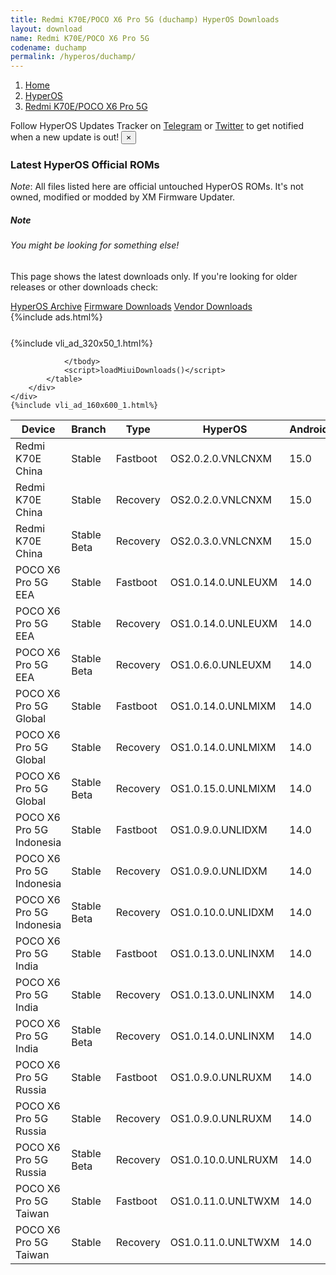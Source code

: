 ```yaml
---
title: Redmi K70E/POCO X6 Pro 5G (duchamp) HyperOS Downloads
layout: download
name: Redmi K70E/POCO X6 Pro 5G
codename: duchamp
permalink: /hyperos/duchamp/
---
```

<nav aria-label="breadcrumb">
    <ol class="breadcrumb">
        <li class="breadcrumb-item"><a href="/">Home</a></li>
        <li class="breadcrumb-item"><a href="/hyperos/">HyperOS</a></li>
        <li class="breadcrumb-item active" aria-current="page"><a href="/hyperos/duchamp/">Redmi K70E/POCO X6 Pro 5G</a></li>
    </ol>
</nav>
<div class="alert alert-primary alert-dismissible fade show" role="alert">
    Follow HyperOS Updates Tracker on <a href="https://t.me/MIUIUpdatesTracker" class="alert-link">Telegram</a>
     or <a href="https://twitter.com/MiFwUpdater" class="alert-link">Twitter</a> to get notified when a new update is out!
    <button type="button" class="close" data-dismiss="alert" aria-label="Close">
        <span aria-hidden="true">&times;</span>
    </button>
</div>

### Latest HyperOS Official ROMs
*Note*: All files listed here are official untouched HyperOS ROMs. It's not owned, modified or modded by XM Firmware Updater.
<div class="card">
  <div class="card-body">
    <h5 class="card-title">Note</h5>
    <h6 class="card-subtitle mb-2 text-muted">You might be looking for something else!</h6>
    <p class="card-text">This page shows the latest downloads only.
     If you're looking for older releases or other downloads check:</p>
    <a href="/archive/hyperos/duchamp/" class="card-link">HyperOS Archive</a>
    <a href="/firmware/duchamp/" class="card-link">Firmware Downloads</a>
    <a href="/vendor/duchamp/" class="card-link">Vendor Downloads</a>
  </div>
</div>
{%include ads.html%}
<div class="row justify-content-center">
    <div class="col-10">
        <div class="table-responsive-md" style="margin-top: 25px;">
            {%include vli_ad_320x50_1.html%}
            <table id="miui" class="display dt-responsive nowrap compact table table-striped table-hover table-sm">
                <thead class="thead-dark">
                    <tr>
                        <th data-ref="device">Device</th>
                        <th data-ref="branch">Branch</th>
                        <th data-ref="type">Type</th>
                        <th data-ref="miui">HyperOS</th>
                        <th data-ref="android">Android</th>
                        <th data-ref="size">Size</th>
                        <th data-ref="size">Date</th>
                        <th data-ref="link">Link</th>
                    </tr>
                </thead>
                <tbody>
                <tr><td>Redmi K70E China</td><td>Stable</td><td>Fastboot</td><td>OS2.0.2.0.VNLCNXM</td><td>15.0</td><td>8.9 GB</td><td>2024-11-26</td><td><a href="/hyperos/duchamp/stable/OS2.0.2.0.VNLCNXM/">Download</a></td></tr>
<tr><td>Redmi K70E China</td><td>Stable</td><td>Recovery</td><td>OS2.0.2.0.VNLCNXM</td><td>15.0</td><td>6.8 GB</td><td>2024-11-29</td><td><a href="/hyperos/duchamp/stable/OS2.0.2.0.VNLCNXM/">Download</a></td></tr>
<tr><td>Redmi K70E China</td><td>Stable Beta</td><td>Recovery</td><td>OS2.0.3.0.VNLCNXM</td><td>15.0</td><td>6.8 GB</td><td>2024-12-11</td><td><a href="/hyperos/duchamp/stable beta/OS2.0.3.0.VNLCNXM/">Download</a></td></tr>
<tr><td>POCO X6 Pro 5G EEA</td><td>Stable</td><td>Fastboot</td><td>OS1.0.14.0.UNLEUXM</td><td>14.0</td><td>8.0 GB</td><td>2024-10-28</td><td><a href="/hyperos/duchamp/stable/OS1.0.14.0.UNLEUXM/">Download</a></td></tr>
<tr><td>POCO X6 Pro 5G EEA</td><td>Stable</td><td>Recovery</td><td>OS1.0.14.0.UNLEUXM</td><td>14.0</td><td>5.4 GB</td><td>2024-11-13</td><td><a href="/hyperos/duchamp/stable/OS1.0.14.0.UNLEUXM/">Download</a></td></tr>
<tr><td>POCO X6 Pro 5G EEA</td><td>Stable Beta</td><td>Recovery</td><td>OS1.0.6.0.UNLEUXM</td><td>14.0</td><td>5.5 GB</td><td>2024-03-06</td><td><a href="/hyperos/duchamp/stable beta/OS1.0.6.0.UNLEUXM/">Download</a></td></tr>
<tr><td>POCO X6 Pro 5G Global</td><td>Stable</td><td>Fastboot</td><td>OS1.0.14.0.UNLMIXM</td><td>14.0</td><td>8.6 GB</td><td>2024-10-28</td><td><a href="/hyperos/duchamp/stable/OS1.0.14.0.UNLMIXM/">Download</a></td></tr>
<tr><td>POCO X6 Pro 5G Global</td><td>Stable</td><td>Recovery</td><td>OS1.0.14.0.UNLMIXM</td><td>14.0</td><td>5.5 GB</td><td>2024-11-06</td><td><a href="/hyperos/duchamp/stable/OS1.0.14.0.UNLMIXM/">Download</a></td></tr>
<tr><td>POCO X6 Pro 5G Global</td><td>Stable Beta</td><td>Recovery</td><td>OS1.0.15.0.UNLMIXM</td><td>14.0</td><td>5.5 GB</td><td>2024-12-05</td><td><a href="/hyperos/duchamp/stable beta/OS1.0.15.0.UNLMIXM/">Download</a></td></tr>
<tr><td>POCO X6 Pro 5G Indonesia</td><td>Stable</td><td>Fastboot</td><td>OS1.0.9.0.UNLIDXM</td><td>14.0</td><td>7.9 GB</td><td>2024-10-30</td><td><a href="/hyperos/duchamp/stable/OS1.0.9.0.UNLIDXM/">Download</a></td></tr>
<tr><td>POCO X6 Pro 5G Indonesia</td><td>Stable</td><td>Recovery</td><td>OS1.0.9.0.UNLIDXM</td><td>14.0</td><td>5.5 GB</td><td>2024-11-14</td><td><a href="/hyperos/duchamp/stable/OS1.0.9.0.UNLIDXM/">Download</a></td></tr>
<tr><td>POCO X6 Pro 5G Indonesia</td><td>Stable Beta</td><td>Recovery</td><td>OS1.0.10.0.UNLIDXM</td><td>14.0</td><td>5.5 GB</td><td>2024-12-10</td><td><a href="/hyperos/duchamp/stable beta/OS1.0.10.0.UNLIDXM/">Download</a></td></tr>
<tr><td>POCO X6 Pro 5G India</td><td>Stable</td><td>Fastboot</td><td>OS1.0.13.0.UNLINXM</td><td>14.0</td><td>7.1 GB</td><td>2024-10-30</td><td><a href="/hyperos/duchamp/stable/OS1.0.13.0.UNLINXM/">Download</a></td></tr>
<tr><td>POCO X6 Pro 5G India</td><td>Stable</td><td>Recovery</td><td>OS1.0.13.0.UNLINXM</td><td>14.0</td><td>5.3 GB</td><td>2024-11-14</td><td><a href="/hyperos/duchamp/stable/OS1.0.13.0.UNLINXM/">Download</a></td></tr>
<tr><td>POCO X6 Pro 5G India</td><td>Stable Beta</td><td>Recovery</td><td>OS1.0.14.0.UNLINXM</td><td>14.0</td><td>5.3 GB</td><td>2024-12-05</td><td><a href="/hyperos/duchamp/stable beta/OS1.0.14.0.UNLINXM/">Download</a></td></tr>
<tr><td>POCO X6 Pro 5G Russia</td><td>Stable</td><td>Fastboot</td><td>OS1.0.9.0.UNLRUXM</td><td>14.0</td><td>8.4 GB</td><td>2024-10-30</td><td><a href="/hyperos/duchamp/stable/OS1.0.9.0.UNLRUXM/">Download</a></td></tr>
<tr><td>POCO X6 Pro 5G Russia</td><td>Stable</td><td>Recovery</td><td>OS1.0.9.0.UNLRUXM</td><td>14.0</td><td>5.4 GB</td><td>2024-11-14</td><td><a href="/hyperos/duchamp/stable/OS1.0.9.0.UNLRUXM/">Download</a></td></tr>
<tr><td>POCO X6 Pro 5G Russia</td><td>Stable Beta</td><td>Recovery</td><td>OS1.0.10.0.UNLRUXM</td><td>14.0</td><td>5.4 GB</td><td>2024-12-10</td><td><a href="/hyperos/duchamp/stable beta/OS1.0.10.0.UNLRUXM/">Download</a></td></tr>
<tr><td>POCO X6 Pro 5G Taiwan</td><td>Stable</td><td>Fastboot</td><td>OS1.0.11.0.UNLTWXM</td><td>14.0</td><td>7.3 GB</td><td>2024-10-30</td><td><a href="/hyperos/duchamp/stable/OS1.0.11.0.UNLTWXM/">Download</a></td></tr>
<tr><td>POCO X6 Pro 5G Taiwan</td><td>Stable</td><td>Recovery</td><td>OS1.0.11.0.UNLTWXM</td><td>14.0</td><td>5.4 GB</td><td>2024-11-19</td><td><a href="/hyperos/duchamp/stable/OS1.0.11.0.UNLTWXM/">Download</a></td></tr>

                </tbody>
                <script>loadMiuiDownloads()</script>
            </table>
        </div>
    </div>
    {%include vli_ad_160x600_1.html%}
</div>
